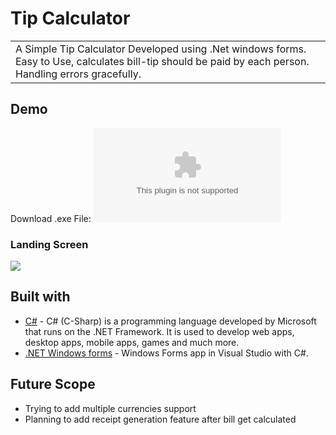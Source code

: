 # Tip Calculator

<table>
<tr>
<td>
  A Simple Tip Calculator Developed using .Net windows forms. Easy to Use, calculates bill-tip should be paid by each person. Handling errors gracefully.
</td>
</tr>
</table>

## Demo

Download .exe File: ![Download Here](https://github.com/Shian009/Tip-Calculator/raw/main/WindowsFormsApp1/bin/Debug/WindowsFormsApp1.exe)

### Landing Screen

![](https://ibb.co/YQrsfnV)

## Built with

- [C#](https://www.w3schools.com/cs/) - C# (C-Sharp) is a programming language developed by Microsoft that runs on the .NET Framework. It is used to develop web apps, desktop apps, mobile apps, games and much more.
- [.NET Windows forms](https://docs.microsoft.com/en-us/visualstudio/ide/create-csharp-winform-visual-studio?view=vs-2019) - Windows Forms app in Visual Studio with C#.

## Future Scope

- Trying to add multiple currencies support
- Planning to add receipt generation feature after bill get calculated
